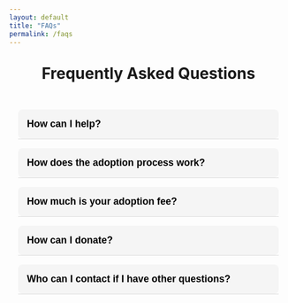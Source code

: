 ```yaml
---
layout: default
title: "FAQs"
permalink: /faqs
---
```


<h1 style="text-align:center; margin-top: 2rem;">Frequently Asked Questions</h1>

<div style="max-width:800px; margin:2rem auto; padding:1rem;">

  <!-- FAQ Item -->
  <div class="faq-item">
    <button class="faq-question">How can I help?</button>
    <div class="faq-answer">
      <p>If you are not in a position to adopt, there are still plenty of other ways you can help us make a difference. We are always in need of more fosters             to help care for our animals until they find their forever home. If you are interested in fostering, please fill out [this form](https://aivvlhly.formester.com/f/hyLNDHMDw). If you would like to volunteer your time, please contact Nadia at 079 596 3336 or lovingpawsrescue11@gmail.com. </p>
    </div>
  </div>
  
  <div class="faq-item">
    <button class="faq-question">How does the adoption process work?</button>
    <div class="faq-answer">
      <p>To start the adoption process, simply fill out [the adoption form](https://aivvlhly.formester.com/f/E3KbE110G). Once approved, we'll ask you to send a video of your home for a home check and proof of payment of the adoption fee. Once everything is finalised, your new dog or cat can go with you to their forever home.</p>
    </div>
  </div>

  <div class="faq-item">
    <button class="faq-question">How much is your adoption fee?</button>
    <div class="faq-answer">
      <p>Our adoption fee is R1300. This covers the dog or cat's first vaccinations, microchipping, sterilisation, deworming and tick treatments. If the animal           isn't 6 months old yet, we'll organise a free sterilisation at one of our vets when the puppy or kitten is old enough.</p>
    </div>
  </div>

  <div class="faq-item">
    <button class="faq-question">How can I donate?</button>
    <div class="faq-answer">
      <p>We have over 200 cats and dogs in our care, and appreciate all help, including donations. Please use [this link](https://drive.google.com/file/d/1gKN8j9sISq0ozdlRR3N_ogXYFOCXUDJL/view?fbclid=IwZXh0bgNhZW0CMTAAYnJpZBExS3RFdExHNEU0aW9QRm1GbQEeMQo-nziyyrksSrx-3S5uXhffUbm-8gb8hJcthiSM9RHIzEjYt9PN0_l2LCU_aem_H2r0jZbqomrSLxHkC_F5QA) to see how you can donate. </p>
    </div>
  </div>

  <div class="faq-item">
    <button class="faq-question">Who can I contact if I have other questions?</button>
    <div class="faq-answer">
      <p>If you have any other questions, please contact Nadia at 079 596 3336 or lovingpawsrescue11@gmail.com. </p>
    </div>
  </div>

</div>

<style>
.faq-item {
  border-bottom: 1px solid #ddd;
  margin-bottom: 1rem;
}

.faq-question {
  width: 100%;
  text-align: left;
  background: #f5f5f5;
  border: none;
  padding: 1rem;
  font-size: 1.1rem;
  font-weight: 600;
  cursor: pointer;
  border-radius: 8px;
  transition: background 0.3s ease;
}

.faq-question:hover {
  background: #eaeaea;
}

.faq-answer {
  display: none;
  padding: 0.8rem 1rem;
  background: #fff;
  border-left: 4px solid #ccc;
  border-radius: 0 0 8px 8px;
}

.faq-answer p {
  margin: 0;
}

.faq-question.active {
  background: #dfe8ff;
}
</style>

<script>
const faqButtons = document.querySelectorAll(".faq-question");

faqButtons.forEach(btn => {
  btn.addEventListener("click", () => {
    const answer = btn.nextElementSibling;
    btn.classList.toggle("active");

    if (answer.style.display === "block") {
      answer.style.display = "none";
    } else {
      answer.style.display = "block";
    }
  });
});
</script>
